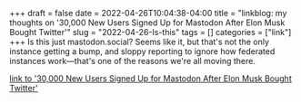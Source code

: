 +++draft = falsedate = 2022-04-26T10:04:38-04:00title = "linkblog: my thoughts on '30,000 New Users Signed Up for Mastodon After Elon Musk Bought Twitter'"slug = "2022-04-26-Is-this"tags = []categories = ["link"]+++Is this just mastodon.social? Seems like it, but that's not the only instance getting a bump, and sloppy reporting to ignore how federated instances work—that's one of the reasons we're all moving there. [link to '30,000 New Users Signed Up for Mastodon After Elon Musk Bought Twitter'](https://www.vice.com/en/article/n7npd7/30000-new-users-signed-up-for-mastodon-after-elon-musk-bought-twitter)